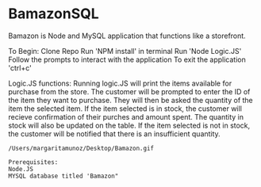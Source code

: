 # BamazonSQL

Bamazon is Node and MySQL application that functions like a storefront. 

To Begin:
Clone Repo
Run 'NPM install' in terminal
Run 'Node Logic.JS'
Follow the prompts to interact with the application
To exit the application 'ctrl+c' 

Logic.JS functions:
Running logic.JS will print the items available for purchase from the store.
The customer will be prompted to enter the ID of the item they want to purchase.
They will then be asked the quantity of the item the selected item.
    If the item selected is in stock, the customer will recieve confirmation of their purches and amount spent.
        The quantity in stock will also be updated on the table.
    If the item selected is not in stock, the customer will be notified that there is an insufficient quantity.
    
    /Users/margaritamunoz/Desktop/Bamazon.gif
    
    Prerequisites:
    Node.JS
    MYSQL database titled 'Bamazon"

